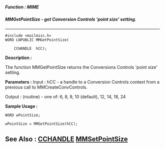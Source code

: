 ##### Function : MIME
##### MMGetPointSize - get Conversion Controls 'point size' setting.
---
```
#include <mailmisc.h>
WORD LNPUBLIC MMGetPointSize(

	CCHANDLE  hCC);
```
**Description :**

The function  MMGetPointSize returns the Conversions Controls 'point size' 
setting.

**Parameters :**
Input :
hCC  -  a handle to a Conversion Controls context from a previous call to MMCreateConvControls.

Output :
(routine)  -  one of: 6, 8, 9, 10 (default), 12, 14, 18, 24



**Sample Usage :**
```
WORD wPointSize;

wPointSize = MMGetPointSize(hCC);

```
**See Also :**
[CCHANDLE](/reference/Data/CCHANDLE)
[MMSetPointSize](/reference/Func/MMSetPointSize)
---
